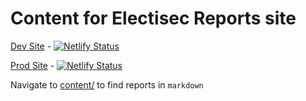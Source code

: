 # Content for Electisec Reports site

[Dev Site](https://dev-reports-electisec.netlify.app/)  - [![Netlify Status](https://api.netlify.com/api/v1/badges/209b2813-cdf4-4e13-8e27-475706b103fd/deploy-status)](https://app.netlify.com/sites/dev-reports-electisec/deploys)

[Prod Site](https://reports.electisec.tech/) - [![Netlify Status](https://api.netlify.com/api/v1/badges/55557632-17ca-4cbd-a915-84289b4abd1d/deploy-status)](https://app.netlify.com/sites/electisec-reports-site/deploys)

Navigate to [content/](https://github.com/electisec/reports/tree/main/content) to find reports in `markdown`

